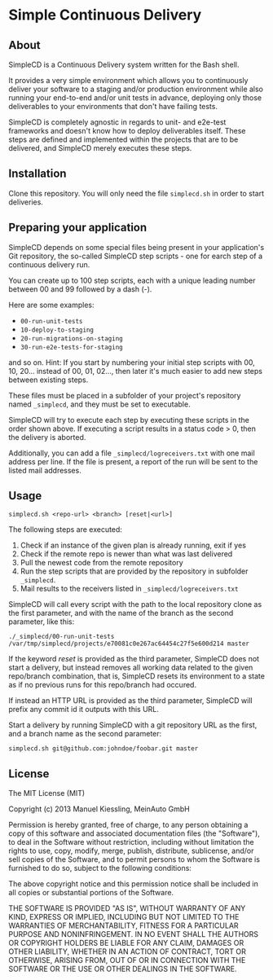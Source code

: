 # Simple Continuous Delivery

## About

SimpleCD is a Continuous Delivery system written for the Bash shell.

It provides a very simple environment which allows you to continuously deliver
your software to a staging and/or production environment while also running
your end-to-end and/or unit tests in advance, deploying only those deliverables
to your environments that don't have failing tests.

SimpleCD is completely agnostic in regards to unit- and e2e-test frameworks and
doesn't know how to deploy deliverables itself. These steps are defined and
implemented within the projects that are to be delivered, and SimpleCD merely
executes these steps.


## Installation

Clone this repository. You will only need the file `simplecd.sh` in order
to start deliveries.


## Preparing your application

SimpleCD depends on some special files being present in your application's
Git repository, the so-called SimpleCD step scripts - one for earch step of a
continuous delivery run.

You can create up to 100 step scripts, each with a unique leading number between
00 and 99 followed by a dash (-).

Here are some examples:

* `00-run-unit-tests`
* `10-deploy-to-staging`
* `20-run-migrations-on-staging`
* `30-run-e2e-tests-for-staging`

and so on. Hint: If you start by numbering your initial step scripts with
00, 10, 20... instead of 00, 01, 02..., then later it's much easier to add
new steps between existing steps.

These files must be placed in a subfolder of your project's repository named
`_simplecd`, and they must be set to executable.

SimpleCD will try to execute each step by executing these scripts in the order
shown above. If executing a script results in a status code > 0, then the
delivery is aborted.

Additionally, you can add a file `_simplecd/logreceivers.txt` with one mail
address per line. If the file is present, a report of the run will be sent to
the listed mail addresses.


## Usage

`simplecd.sh <repo-url> <branch> [reset|<url>]`

The following steps are executed:

1. Check if an instance of the given plan is already running, exit if yes
2. Check if the remote repo is newer than what was last delivered
3. Pull the newest code from the remote repository
4. Run the step scripts that are provided by the repository in subfolder
   `_simplecd`.
5. Mail results to the receivers listed in `_simplecd/logreceivers.txt`

SimpleCD will call every script with the path to the local repository clone
as the first parameter, and with the name of the branch as the second parameter,
like this:

`./_simplecd/00-run-unit-tests /var/tmp/simplecd/projects/e70081c0e267ac64454c27f5e600d214 master`

If the keyword *reset* is provided as the third parameter, SimpleCD does not
start a delivery, but instead removes all working data related to the given
repo/branch combination, that is, SimpleCD resets its environment to a state
as if no previous runs for this repo/branch had occured.

If instead an HTTP URL is provided as the third parameter, SimpleCD will
prefix any commit id it outputs with this URL.

Start a delivery by running SimpleCD with a git repository URL as the first,
and a branch name as the second parameter:

    simplecd.sh git@github.com:johndoe/foobar.git master


## License 

The MIT License (MIT)

Copyright (c) 2013 Manuel Kiessling, MeinAuto GmbH

Permission is hereby granted, free of charge, to any person obtaining a copy of
this software and associated documentation files (the "Software"), to deal in
the Software without restriction, including without limitation the rights to
use, copy, modify, merge, publish, distribute, sublicense, and/or sell copies of
the Software, and to permit persons to whom the Software is furnished to do so,
subject to the following conditions:

The above copyright notice and this permission notice shall be included in all
copies or substantial portions of the Software.

THE SOFTWARE IS PROVIDED "AS IS", WITHOUT WARRANTY OF ANY KIND, EXPRESS OR
IMPLIED, INCLUDING BUT NOT LIMITED TO THE WARRANTIES OF MERCHANTABILITY, FITNESS
FOR A PARTICULAR PURPOSE AND NONINFRINGEMENT. IN NO EVENT SHALL THE AUTHORS OR
COPYRIGHT HOLDERS BE LIABLE FOR ANY CLAIM, DAMAGES OR OTHER LIABILITY, WHETHER
IN AN ACTION OF CONTRACT, TORT OR OTHERWISE, ARISING FROM, OUT OF OR IN
CONNECTION WITH THE SOFTWARE OR THE USE OR OTHER DEALINGS IN THE SOFTWARE.
